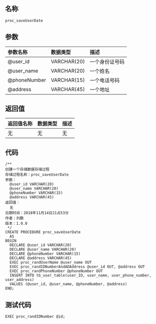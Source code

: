 ## 名称

```
proc_saveUserDate
```

## 参数

| 参数名称 | 数据类型 | 描述 |
| :--- | :--- | :--- |
| @user\_id | VARCHAR\(20\) | 一个身份证号码 |
| @user\_name | VARCHAR\(20\) | 一个姓名 |
| @phoneNumber | VARCHAR\(15\) | 一个电话号码 |
| @address | VARCHAR\(45\) | 一个地址 |

## 返回值

| 返回值名称 | 数据类型 | 描述 |
| :--- | :--- | :--- |
| 无 | 无 | 无 |

## 代码

```
/**
创建一个存储数据存储过程
存储过程名称：proc_saveUserDate
参数：
  @user_id VARCHAR(20)
  @user_name VARCHAR(20)
  @phoneNumber VARCHAR(15)
  @address VARCHAR(45)
返回值：
  无
日期时间：2018年11月14日21点53分
作者：刘鹏
版本：1.0.0
 */
CREATE PROCEDURE proc_saveUserDate
  AS
BEGIN
  DECLARE @user_id VARCHAR(20)
  DECLARE @user_name VARCHAR(20)
  DECLARE @phoneNumber VARCHAR(15)
  DECLARE @address VARCHAR(45)
  EXEC proc_randUserName @user_name OUT
  EXEC proc_randIDNumberAndADAddress @user_id OUT, @address OUT
  EXEC proc_randPhoneNumber @phoneNumber OUT
  INSERT INTO tb_user_table(user_ID, user_name, user_phone_number, user_address)
  VALUES (@user_id, @user_name, @phoneNumber, @address)
END;
```

## 测试代码

```
EXEC proc_randIDNumber @id;
```



